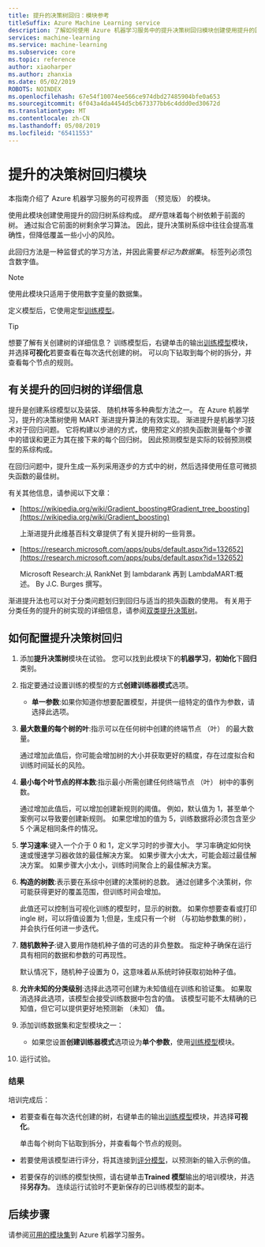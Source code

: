 ```yaml
---
title: 提升的决策树回归：模块参考
titleSuffix: Azure Machine Learning service
description: 了解如何使用 Azure 机器学习服务中的提升决策树回归模块创建使用提升的回归树系综构成。
services: machine-learning
ms.service: machine-learning
ms.subservice: core
ms.topic: reference
author: xiaoharper
ms.author: zhanxia
ms.date: 05/02/2019
ROBOTS: NOINDEX
ms.openlocfilehash: 67e54f10074ee566ce974dbd27485904bfe0a653
ms.sourcegitcommit: 6f043a4da4454d5cb673377bb6c4ddd0ed30672d
ms.translationtype: MT
ms.contentlocale: zh-CN
ms.lasthandoff: 05/08/2019
ms.locfileid: "65411553"
---
```

# <a name="boosted-decision-tree-regression-module"></a>提升的决策树回归模块

本指南介绍了 Azure 机器学习服务的可视界面 （预览版） 的模块。

使用此模块创建使用提升的回归树系综构成。 *提升*意味着每个树依赖于前面的树。 通过拟合它前面的树剩余学习算法。 因此，提升决策树系综中往往会提高准确性，但降低覆盖一些小小的风险。  
  
此回归方法是一种监督式的学习方法，并因此需要*标记为数据集*。 标签列必须包含数字值。  

> [!NOTE]
> 使用此模块只适用于使用数字变量的数据集。  

定义模型后，它使用定型[训练模型](./train-model.md)。

> [!TIP]
> 想要了解有关创建树的详细信息？ 训练模型后，右键单击的输出[训练模型](./train-model.md)模块，并选择**可视化**若要查看在每次迭代创建的树。 可以向下钻取到每个树的拆分，并查看每个节点的规则。  
  
## <a name="more-about-boosted-regression-trees"></a>有关提升的回归树的详细信息  

提升是创建系综模型以及装袋、 随机林等多种典型方法之一。  在 Azure 机器学习，提升的决策树使用 MART 渐进提升算法的有效实现。 渐进提升是机器学习技术对于回归问题。 它将构建以步进的方式，使用预定义的损失函数测量每个步骤中的错误和更正为其在接下来的每个回归树。 因此预测模型是实际的较弱预测模型的系综构成。  
  
在回归问题中，提升生成一系列采用逐步的方式中的树，然后选择使用任意可微损失函数的最佳树。  
  
有关其他信息，请参阅以下文章：  
  
+ [https://wikipedia.org/wiki/Gradient_boosting#Gradient_tree_boosting](https://wikipedia.org/wiki/Gradient_boosting)

    上渐进提升此维基百科文章提供了有关提升树的一些背景。 
  
-  [https://research.microsoft.com/apps/pubs/default.aspx?id=132652](https://research.microsoft.com/apps/pubs/default.aspx?id=132652)  

    Microsoft Research:从 RankNet 到 lambdarank 再到 LambdaMART:概述。 By J.C. Burges 撰写。

渐进提升法也可以对于分类问题划归到回归与适当的损失函数的使用。 有关用于分类任务的提升的树实现的详细信息，请参阅[双类提升决策树](./two-class-boosted-decision-tree.md)。  

## <a name="how-to-configure-boosted-decision-tree-regression"></a>如何配置提升决策树回归

1.  添加**提升决策树**模块在试验。 您可以找到此模块下的**机器学习**，**初始化**下**回归**类别。 
  
2.  指定要通过设置训练的模型的方式**创建训练器模式**选项。  
  
    -   **单一参数**:如果你知道你想要配置模型，并提供一组特定的值作为参数，请选择此选项。  
   
  
3. **最大数量的每个树的叶**:指示可以在任何树中创建的终端节点 （叶） 的最大数量。  

    通过增加此值后，你可能会增加树的大小并获取更好的精度，存在过度拟合和训练时间延长的风险。  

4. **最小每个叶节点的样本数**:指示最小所需创建任何终端节点 （叶） 树中的事例数。

    通过增加此值后，可以增加创建新规则的阈值。 例如，默认值为 1，甚至单个案例可以导致要创建新规则。 如果您增加的值为 5，训练数据将必须包含至少 5 个满足相同条件的情况。

5. **学习速率**:键入一个介于 0 和 1，定义学习时的步骤大小。 学习率确定如何快速或慢速学习器收敛的最佳解决方案。 如果步骤大小太大，可能会超过最佳解决方案。 如果步骤大小太小，训练时间聚合上的最佳解决方案。

6. **构造的树数**:表示要在系综中创建的决策树的总数。 通过创建多个决策树，你可能获得更好的覆盖范围，但训练时间会增加。

    此值还可以控制当可视化训练的模型时，显示的树数。 如果你想要查看或打印 ingle 树，可以将值设置为 1;但是，生成只有一个树 （与初始参数集的树），并会执行任何进一步迭代。

7. **随机数种子**:键入要用作随机种子值的可选的非负整数。 指定种子确保在运行具有相同的数据和参数的可再现性。

    默认情况下，随机种子设置为 0，这意味着从系统时钟获取初始种子值。
  
8. **允许未知的分类级别**:选择此选项可创建为未知值组在训练和验证集。 如果取消选择此选项，该模型会接受训练数据中包含的值。 该模型可能不太精确的已知值，但它可以提供更好地预测新 （未知） 值。

9. 添加训练数据集和定型模块之一：

    - 如果您设置**创建训练器模式**选项设为**单个参数**，使用[训练模型](train-model.md)模块。  
  
    

10. 运行试验。  
  
### <a name="results"></a>结果

培训完成后：

+ 若要查看在每次迭代创建的树，右键单击的输出[训练模型](train-model.md)模块，并选择**可视化**。
  
     单击每个树向下钻取到拆分，并查看每个节点的规则。  

+ 若要使用该模型进行评分，将其连接到[评分模型](./score-model.md)，以预测新的输入示例的值。

+ 若要保存的训练的模型快照，请右键单击**Trained 模型**输出的培训模块，并选择**另存为**。 连续运行试验时不更新保存的已训练模型的副本。

## <a name="next-steps"></a>后续步骤

请参阅[可用的模块集](module-reference.md)到 Azure 机器学习服务。 